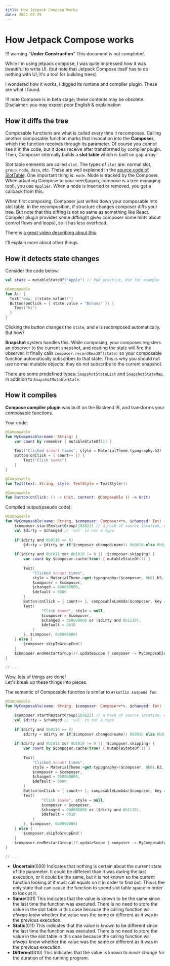 ```yaml
---
title: How Jetpack Compose Works
date: 2021-02-28
---
```


# How Jetpack Compose works
!!! warning "**Under Construction**"
    This document is not completed.


While I'm using jetpack compose, I was quite impressed
how it was beautiful to write UI.
(but note that Jetpack Compose itself has to do nothing with UI; it's a tool for building trees)

I wondered how it works, I digged its runtime and compiler plugin.
These are what I found.

!!! note
    Compose is in beta stage; these contents may be obsolete.
    Disclaimer: you may expect poor English & explaination

## How it diffs the tree
Composable functions are what is called every time it recomposes.
Calling another composable function marks that invocation into the **Composer**,
which the function receives through its parameter. Of course you cannot see it in the code,
but it does receive after transformed by compiler plugin.  
Then, Composer internally builds a **slot table** which is built on gap array.

Slot table elements are called `slot`.
The types of `slot` are: normal slot, `group`, `node`, `data`, etc.
These are well explained in the [source code of SlotTable](https://android.googlesource.com/platform/frameworks/support/+/refs/heads/androidx-main/compose/runtime/runtime/src/commonMain/kotlin/androidx/compose/runtime/SlotTable.kt).
One important thing is: `node`. Node is tracked by the Composer. 
When adapting Compose to your need(again, compose is a tree managing tool), you use `Applier`.
When a node is inserted or removed, you get a callback from this.

When first composing, Composer just writes down your composable into slot table.
In the recomposition, if structure changes composer diffs your tree.
But note that this diffing is not so same as something like React. Compiler plugin
provides some diffing(it gives composer some hints about control flows
and loops), so it has less overhead.

There is [a great video describing about this](https://youtu.be/Q9MtlmmN4Q0).

I'll explain more about other things.


## How it detects state changes
Consider the code below:
``` kotlin
val state = mutableStateOf("Apple") // bad practice, but for example

@Composable
fun A() {
  Text("wow, ${state.value}!")
  Button(onClick = { state.value = "Banana" }) {
    Text("hi")
  }
}
```
Clicking the button changes the `state`, and
`A` is recomposed automatically. But how?

**Snapshot** system handles this.
While composing, your composer registers an observer to the current snapshot,
and reading the state will fire the observer.
It finally calls `composer.recordReadOf(state)` so your composable
function automatically subscribes to that state.
This is why you should not use normal mutable objects: they
do not subscribe to the current snapshot.

There are some predefined types: `SnapshotStateList` and
`SnapshotStateMap`, in addition to `SnapshotMutableState`.


## How it compiles
**Compose compiler plugin** was built on the Backend IR,
and transforms your composable functions.

Your code:
``` kotlin
@Composable
fun MyComposable(name: String) {
	var count by remember { mutableStateOf(1) }
	
	Text("Clicked $count times", style = MaterialTheme.typography.h2)
	Button(onClick = { count++ }) {
		Text("Click $name")
	}
}

@Composable
fun Text(text: String, style: TextStyle = TextStyle())

@Composable
fun Button(onClick: () -> Unit, content: @Composable () -> Unit)
```

Compiled output(pseudo code):
``` kotlin
@Composable
fun MyComposable(name: String, $composer: Composer<*>, $changed: Int) {
	$composer.startRestartGroup(193822) // a hash of source location, eg) "com.example/myFile.kt/MyComposable"
	val $dirty = $changed // 'val' is not a typo
	
	if($dirty and 0b0110 == 0)
		$dirty = $dirty or if($composer.changed(name)) 0b0010 else 0b0100
	
	if($dirty and 0b1011 xor 0b1010 != 0 || !$composer.skipping) {
		var count by $composer.cache(true) { mutableStateOf(1) }
		
		Text(
			"Clicked $count times",
			style = MaterialTheme.<get-typography>($composer, 0b0).h2,
			$composer = $composer,
			$changed = 0b0000000,
			$default = 0b00
		)
		Button(onClick = { count++ }, composableLambda($composer, key = 193702, tracked = true, null) { $composer, $changed ->
	  	Text(
				"Click $name", style = null,
				$composer = $composer,
				$changed = 0b0000000 or ($dirty and 0b1110),
				$default = 0b10
			)
		}, $composer, 0b0000000)
	} else {
		$composer.skipToGroupEnd()
	}
	$composer.endRestartGroup()?.updateScope { composer -> MyComposable(name, composer, $dirty or 0b1) }
}

// ...
```

Wow, lots of things are done!  
Let's break up these things into pieces.

The semantic of Composable function is similar to `#!kotlin suspend fun`.


``` kotlin
@Composable
fun MyComposable(name: String, $composer: Composer<*>, $changed: Int) {
```



``` kotlin
	$composer.startRestartGroup(193822) // a hash of source location, eg) "com.example/myFile.kt/MyComposable"
	val $dirty = $changed // 'val' is not a typo
	
	if($dirty and 0b0110 == 0)
		$dirty = $dirty or if($composer.changed(name)) 0b0010 else 0b0100
	
	if($dirty and 0b1011 xor 0b1010 != 0 || !$composer.skipping) {
		var count by $composer.cache(true) { mutableStateOf(1) }
		
		Text(
			"Clicked $count times",
			style = MaterialTheme.<get-typography>($composer, 0b0).h2,
			$composer = $composer,
			$changed = 0b0000000,
			$default = 0b00
		)
		Button(onClick = { count++ }, composableLambda($composer, key = 193702, tracked = true, null) { $composer, $changed ->
	  	Text(
				"Click $name", style = null,
				$composer = $composer,
				$changed = 0b0000000 or ($dirty and 0b1110),
				$default = 0b10
			)
		}, $composer, 0b0000000)
	} else {
		$composer.skipToGroupEnd()
	}
	$composer.endRestartGroup()?.updateScope { composer -> MyComposable(name, composer, $dirty or 0b1) }
}

// ...
```



* **Uncertain**(000)
  Indicates that nothing is certain about the current state of the parameter. It could be different than it was during the last execution, or it could be the same, but it is not known so the current function looking at it must call equals on it in order to find out.
  This is the only state that can cause the function to spend slot table space in order to look at it.
* **Same**(001)
  This indicates that the value is known to be the same since the last time the function was executed. There is no need to store the value in the slot table in this case because the calling function will *always* know whether the value was the same or different as it was in the previous execution.
* **Static**(011)
  This indicates that the value is known to be different since the last time the function was executed. There is no need to store the value in the slot table in this case because the calling function will *always* know whether the value was the same or different as it was in the previous execution.
* **Different**(010)
  This indicates that the value is known to *never change* for the duration of the running program.



